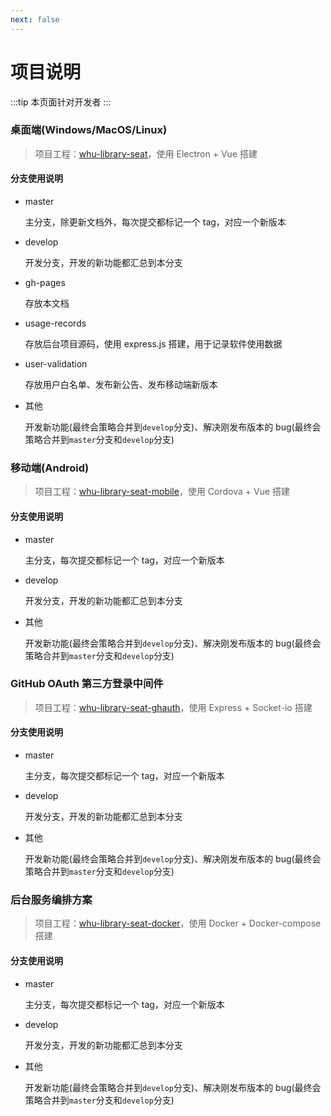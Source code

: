 ```yaml
---
next: false
---
```

# 项目说明

:::tip
本页面针对开发者
:::

### 桌面端(Windows/MacOS/Linux)

> 项目工程：[whu-library-seat](https://github.com/CS-Tao/whu-library-seat)，使用 Electron + Vue 搭建

#### 分支使用说明

- master

  主分支，除更新文档外，每次提交都标记一个 tag，对应一个新版本

- develop

  开发分支，开发的新功能都汇总到本分支

- gh-pages

  存放本文档

- usage-records

  存放后台项目源码，使用 express.js 搭建，用于记录软件使用数据

- user-validation

  存放用户白名单、发布新公告、发布移动端新版本

- 其他

  开发新功能(最终会策略合并到`develop`分支)、解决刚发布版本的 bug(最终会策略合并到`master`分支和`develop`分支)

### 移动端(Android)

> 项目工程：[whu-library-seat-mobile](https://github.com/CS-Tao/whu-library-seat-mobile)，使用 Cordova + Vue 搭建

#### 分支使用说明

- master

  主分支，每次提交都标记一个 tag，对应一个新版本

- develop

  开发分支，开发的新功能都汇总到本分支

- 其他

  开发新功能(最终会策略合并到`develop`分支)、解决刚发布版本的 bug(最终会策略合并到`master`分支和`develop`分支)

### GitHub OAuth 第三方登录中间件

> 项目工程：[whu-library-seat-ghauth](https://github.com/CS-Tao/whu-library-seat-ghauth)，使用 Express + Socket-io 搭建

#### 分支使用说明

- master

  主分支，每次提交都标记一个 tag，对应一个新版本

- develop

  开发分支，开发的新功能都汇总到本分支

- 其他

  开发新功能(最终会策略合并到`develop`分支)、解决刚发布版本的 bug(最终会策略合并到`master`分支和`develop`分支)

### 后台服务编排方案

> 项目工程：[whu-library-seat-docker](https://github.com/CS-Tao/whu-library-seat-docker)，使用 Docker + Docker-compose 搭建

#### 分支使用说明

- master

  主分支，每次提交都标记一个 tag，对应一个新版本

- develop

  开发分支，开发的新功能都汇总到本分支

- 其他

  开发新功能(最终会策略合并到`develop`分支)、解决刚发布版本的 bug(最终会策略合并到`master`分支和`develop`分支)
